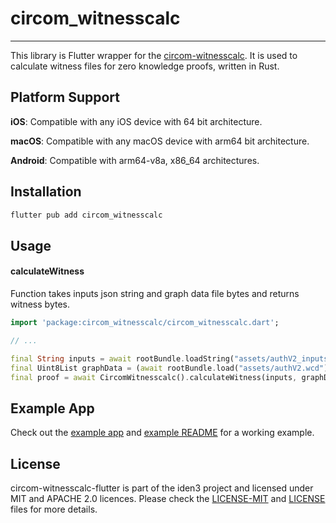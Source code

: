 # circom_witnesscalc

---

This library is Flutter wrapper for the [circom-witnesscalc](https://github.com/iden3/circom-witnesscalc).
It is used to calculate witness files for zero knowledge proofs, written in Rust.

## Platform Support

**iOS**: Compatible with any iOS device with 64 bit architecture.

**macOS**: Compatible with any macOS device with arm64 bit architecture.

**Android**: Compatible with arm64-v8a, x86_64 architectures.

## Installation

```sh
flutter pub add circom_witnesscalc
```

## Usage

#### calculateWitness

Function takes inputs json string and graph data file bytes and returns witness bytes.

```dart
import 'package:circom_witnesscalc/circom_witnesscalc.dart';

// ...

final String inputs = await rootBundle.loadString("assets/authV2_inputs.json");
final Uint8List graphData = (await rootBundle.load("assets/authV2.wcd")).buffer.asUint8List();
final proof = await CircomWitnesscalc().calculateWitness(inputs, graphData);
```

## Example App

Check out the [example app](./example) and [example README](./example/README.md) for a working example.

## License

circom-witnesscalc-flutter is part of the iden3 project and licensed under MIT and APACHE 2.0 licences. Please check the [LICENSE-MIT](./LICENSE-MIT) and [LICENSE](./LICENSE) files for more details.